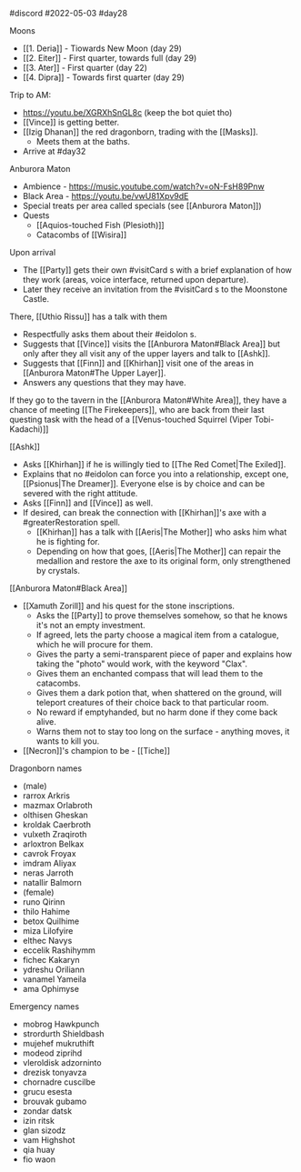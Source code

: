 #discord 
#2022-05-03
#day28 

Moons
- [[1. Deria]] - Tiowards New Moon (day 29)
- [[2. Eiter]] - First quarter, towards full (day 29)
- [[3. Ater]] - First quarter (day 22)
- [[4. Dipra]] - Towards first quarter (day 29)

Trip to AM:
- https://youtu.be/XGRXhSnGL8c (keep the bot quiet tho)
- [[Vince]] is getting better.
- [[Izig Dhanan]] the red dragonborn, trading with the [[Masks]].
	- Meets them at the baths.
- Arrive at #day32

Anburora Maton
- Ambience - https://music.youtube.com/watch?v=oN-FsH89Pnw
- Black Area - https://youtu.be/vwU81Xpv9dE
- Special treats per area called specials (see [[Anburora Maton]])
- Quests
	- [[Aquios-touched Fish (Plesioth)]]
	- Catacombs of [[Wisira]]

Upon arrival
- The [[Party]] gets their own #visitCard s with a brief explanation of how they work (areas, voice interface, returned upon departure). 
- Later they receive an invitation from the #visitCard s to the Moonstone Castle.

There, [[Uthio Rissu]] has a talk with them
- Respectfully asks them about their #eidolon s.
- Suggests that [[Vince]] visits the [[Anburora Maton#Black Area]] but only after they all visit any of the upper layers and talk to [[Ashk]].
- Suggests that [[Finn]] and [[Khirhan]] visit one of the areas in [[Anburora Maton#The Upper Layer]].
- Answers any questions that they may have.

If they go to the tavern in the [[Anburora Maton#White Area]], they have a chance of meeting [[The Firekeepers]], who are back from their last questing task with the head of a [[Venus-touched Squirrel (Viper Tobi-Kadachi)]]

[[Ashk]]
- Asks [[Khirhan]] if he is willingly tied to [[The Red Comet|The Exiled]].
- Explains that no #eidolon can force you into a relationship, except one, [[Psionus|The Dreamer]]. Everyone else is by choice and can be severed with the right attitude.
- Asks [[Finn]] and [[Vince]] as well.
- If desired, can break the connection with [[Khirhan]]'s axe with a #greaterRestoration spell. 
	- [[Khirhan]] has a talk with [[Aeris|The Mother]] who asks him what he is fighting for.
	- Depending on how that goes, [[Aeris|The Mother]] can repair the medallion and restore the axe to its original form, only strengthened by crystals.

[[Anburora Maton#Black Area]]
- [[Xamuth Zorill]] and his quest for the stone inscriptions.
	- Asks the [[Party]] to prove themselves somehow, so that he knows it's not an empty investment.
	- If agreed, lets the party choose a magical item from a catalogue, which he will procure for them.
	- Gives the party a semi-transparent piece of paper and explains how taking the "photo" would work, with the keyword "Clax".
	- Gives them an enchanted compass that will lead them to the catacombs.
	- Gives them a dark potion that, when shattered on the ground, will teleport creatures of their choice back to that particular room.
	- No reward if emptyhanded, but no harm done if they come back alive.
	- Warns them not to stay too long on the surface - anything moves, it wants to kill you.
- [[Necron]]'s champion to be - [[Tiche]]

Dragonborn names
- (male)
- rarrox Arkris  
- mazmax Orlabroth  
- olthisen Gheskan  
- kroldak Caerbroth  
- vulxeth Zraqiroth  
- arloxtron Belkax  
- cavrok Froyax  
- imdram Aliyax  
- neras Jarroth  
- natallir Balmorn
- (female)
- runo Qirinn  
- thilo Hahime  
- betox Quilhime  
- miza Lilofyire  
- elthec Navys  
- eccelik Rashihymm  
- fichec Kakaryn  
- ydreshu Oriliann  
- vanamel Yameila  
- ama Ophimyse

Emergency names
- mobrog Hawkpunch 
- strordurth Shieldbash  
- mujehef mukruthift  
- modeod ziprihd  
- vleroldisk adzorninto  
- drezisk tonyavza  
- chornadre cuscilbe  
- grucu esesta
- brouvak gubamo
- zondar datsk
- izin ritsk
- glan sizodz
- vam Highshot
- qia huay
- fio waon
